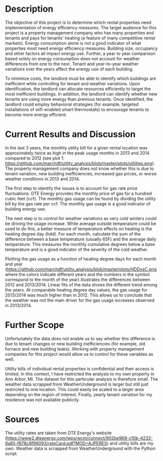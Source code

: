 Description 
=========== 
The objective of this project is to determine which rental properties need implementation of energy efficiency measures. The target audience for this project is a property management company who has many properties and tenants and pays for tenants' heating (a feature of many competitive rental markets). Energy consumption alone is not a good indicator of what properties most need energy efficiency measures. Building size, occupancy and other factors all impact energy use. Further, a year to year comparison based solely on energy consumption does not account for weather differences from one to the next. Tenant and year-to-year weather variations over the years affect the energy use of each building. 

To minimize costs, the landlord must be able to identify which buildings are inefficient while controlling for tenant and weather variations. Upon identification, the landlord can allocate resources efficiently to target the most inefficient buildings. In addition, the landlord can identify whether new tenants are using more energy than previous tenants. Once identified, the landlord could employ behavioral strategies (for example, targeted installations of wifi-enabled smart thermostats) to encourage tenants to become more energy efficient.

Current Results and Discussion
==============================
In the last 3 years, the monthly utility bill for a given rental location was approximately twice as high in the peak usage months in 2013 and 2014 compared to 2012 (see plot 1: https://github.com/marchdf/utility_analysis/blob/master/plots/utilities.png). The property management company does not know whether this is due to tenant variation, new building inefficiencies, increased gas prices, or worse weather conditions in 2013 and 2014. 

The first step to identify the issues is to account for gas rate price fluctuations. DTE Energy provides the monthly price of gas for a hundred cubic feet (ccf). The monthly gas usage can be found by dividing the utility bill by the gas rate per ccf. The monthly gas usage is a good indicator of building energy use. 

The next step is to control for weather variations as very cold winters could be driving the usage increase. While average outside temperature could be used to do this, a better measure of temperature effects on heating is the heating degree day (hdd). For each month, calculate the sum of the difference between a base temperature (usually 65F) and the average daily temperature. This measures the monthly cumulative degrees below a base temperature and is a good indicator of the severity of the cold weather. 

Plotting the gas usage as a function of heating degree days for each month and year (https://github.com/marchdf/utility_analysis/blob/master/plots/HDDvsC.png where the colors indicate different years and the numbers in the symbol correspond to the month of the year) illustrates the differences between 2012 and 2013/2014. Linear fits of the data shows the different trend among the years. At comparable heating degree day values, the gas usage for 2013/2014 was much higher than in 2012. This allows us to conclude that the weather was not the main driver for the gas usage increases observed in 2013/2014. 


Further Scope
=============
Unfortunately the data does not enable us to say whether this difference is due to tenant changes or new building inefficiencies (for example, old furnace and new building leaks). Working with property management companies for this project would allow us to control for these variables as well.

Utility bills of individual rental properties is confidential and their access is limited. In this context, I have restricted the analysis to my own property in Ann Arbor, MI. The dataset for this particular analysis is therefore small. The weather data scrapped from WeatherUnderground is larger but still just restricted to one location. This could easily be scaled to a larger area depending on the region of interest. Finally, yearly tenant variation for my residence was not available publicily.

Sources
=======
The utility rates are taken from DTE Energy's website (https://www2.dteenergy.com/wps/wcm/connect/902be969-c10b-4232-9a85-f878c8f98093/rateCard.pdf?MOD=AJPERES) and utility bills are my own. Weather data is scrapped from WeatherUnderground with the Python script.

